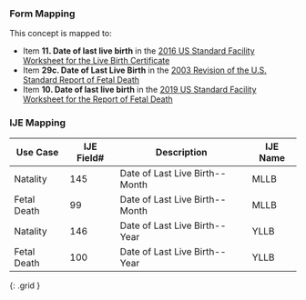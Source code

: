 ### Form Mapping
This concept is mapped to:
 * Item **11. Date of last live birth** in the [2016 US Standard Facility Worksheet for the Live Birth Certificate](https://www.cdc.gov/nchs/data/dvs/facility-worksheet-2016-508.pdf)
 * Item **29c. Date of Last Live Birth** in the [2003 Revision of the U.S. Standard Report of Fetal Death](https://www.cdc.gov/nchs/data/dvs/FDEATH11-03finalACC.pdf)
 * Item **10. Date of last live birth** in the [2019 US Standard Facility Worksheet for the Report of Fetal Death](https://www.cdc.gov/nchs/data/dvs/fetal-death-facility-worksheet-2019-508.pdf)

### IJE Mapping
| **Use Case** | **IJE Field#** | **Description** | **IJE Name** |
| ------------ | -------------- | --------------- | ------------ |
| Natality | 145 | Date of Last Live Birth--Month | MLLB |
| Fetal Death | 99 | Date of Last Live Birth--Month | MLLB |
| Natality | 146 | Date of Last Live Birth--Year | YLLB |
| Fetal Death | 100 | Date of Last Live Birth--Year | YLLB |
{: .grid }
